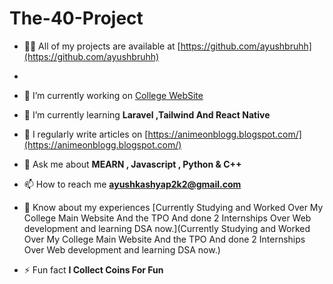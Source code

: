 # The-40-Project

- 👨‍💻 All of my projects are available at [https://github.com/ayushbruhh](https://github.com/ayushbruhh)
- 
- 🔭 I’m currently working on [College WebSite](https://www.ecajmer.ac.in)

- 🌱 I’m currently learning **Laravel ,Tailwind And React Native**

- 📝 I regularly write articles on [https://animeonblogg.blogspot.com/](https://animeonblogg.blogspot.com/)

- 💬 Ask me about **MEARN , Javascript , Python & C++**

- 📫 How to reach me **ayushkashyap2k2@gmail.com**

- 📄 Know about my experiences [Currently Studying and Worked Over My College Main Website And the TPO And done 2 Internships Over Web development and learning DSA now.](Currently Studying and Worked Over My College Main Website And the TPO And done 2 Internships Over Web development and learning DSA now.)

- ⚡ Fun fact **I Collect Coins For Fun**

